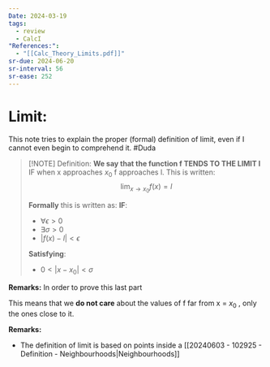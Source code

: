 ```yaml
---
Date: 2024-03-19
tags:
  - review
  - CalcI
"References:":
  - "[[Calc_Theory_Limits.pdf]]"
sr-due: 2024-06-20
sr-interval: 56
sr-ease: 252
---
```

# Limit: 
This note tries to explain the proper (formal) definition of limit, even if I cannot even begin to comprehend it. #Duda 


> [!NOTE] Definition:
> **We say that the function f TENDS TO THE LIMIT l** IF when x approaches $x_0$ f approaches l. 
This is written: 
>$$
\lim_{x\rightarrow x_0}f(x) = l
>$$
>
>**Formally** this is written as: **IF**: 
>+ $\forall \epsilon > 0$ 
>+ $\exists \sigma > 0$
>+ $|f(x) - l| < \epsilon$
>
>
>**Satisfying**: 
>  + $0<|x-x_0| < \sigma$

**Remarks:**
 In order to prove this last part 


This means that we **do not care** about the values of f far from x = $x_0$ , only the ones close to it. 



**Remarks:**
+ The definition of limit is based on points inside a [[20240603 - 102925 - Definition - Neighbourhoods|Neighbourhoods]]